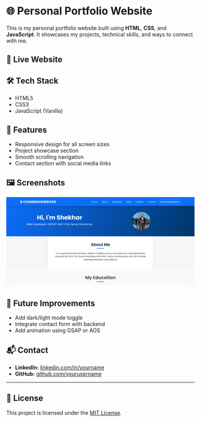 # 🌐 Personal Portfolio Website

This is my personal portfolio website built using **HTML**, **CSS**, and **JavaScript**. It showcases my projects, technical skills, and ways to connect with me.

## 🔗 Live Website


## 🛠️ Tech Stack

- HTML5
- CSS3
- JavaScript (Vanilla)

## 📂 Features

- Responsive design for all screen sizes
- Project showcase section
- Smooth scrolling navigation
- Contact section with social media links


## 🖼️ Screenshots

![Portfolio Screenshot](img/Screenshot.png)



## 🚀 Future Improvements

- Add dark/light mode toggle
- Integrate contact form with backend
- Add animation using GSAP or AOS

## 📬 Contact

- **LinkedIn:** [linkedin.com/in/yourname](https://linkedin.com/in/shekhar01)
- **GitHub:** [github.com/yourusername](https://github.com/SHEKHARRAO)

---

## 📄 License

This project is licensed under the [MIT License](LICENSE).

